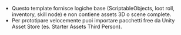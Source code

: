 - Questo template fornisce logiche base (ScriptableObjects, loot roll, inventory, skill node) e non contiene assets 3D o scene complete.
- Per prototipare velocemente puoi importare pacchetti free da Unity Asset Store (es. Starter Assets Third Person).

